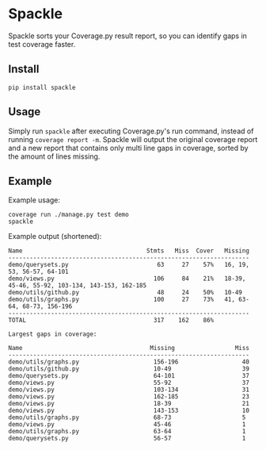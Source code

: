 # Spackle
Spackle sorts your Coverage.py result report, so you can identify gaps in test coverage faster.

## Install
`pip install spackle`

## Usage
Simply run `spackle` after executing Coverage.py's run command, instead of running `coverage report -m`. Spackle will output the original coverage report and a new report that contains only multi line gaps in coverage, sorted by the amount of lines missing.

## Example

Example usage:

```
coverage run ./manage.py test demo
spackle
```

Example output (shortened):

```
Name                                   Stmts   Miss  Cover   Missing
--------------------------------------------------------------------
demo/querysets.py                         63     27    57%   16, 19, 53, 56-57, 64-101
demo/views.py                            106     84    21%   18-39, 45-46, 55-92, 103-134, 143-153, 162-185
demo/utils/github.py                      48     24    50%   10-49
demo/utils/graphs.py                     100     27    73%   41, 63-64, 68-73, 156-196
--------------------------------------------------------------------
TOTAL                                    317    162    86%

Largest gaps in coverage:

Name                                    Missing                 Miss
--------------------------------------------------------------------
demo/utils/graphs.py                     156-196                  40
demo/utils/github.py                     10-49                    39
demo/querysets.py                        64-101                   37
demo/views.py                            55-92                    37
demo/views.py                            103-134                  31
demo/views.py                            162-185                  23
demo/views.py                            18-39                    21
demo/views.py                            143-153                  10
demo/utils/graphs.py                     68-73                    5
demo/views.py                            45-46                    1
demo/utils/graphs.py                     63-64                    1
demo/querysets.py                        56-57                    1
```
